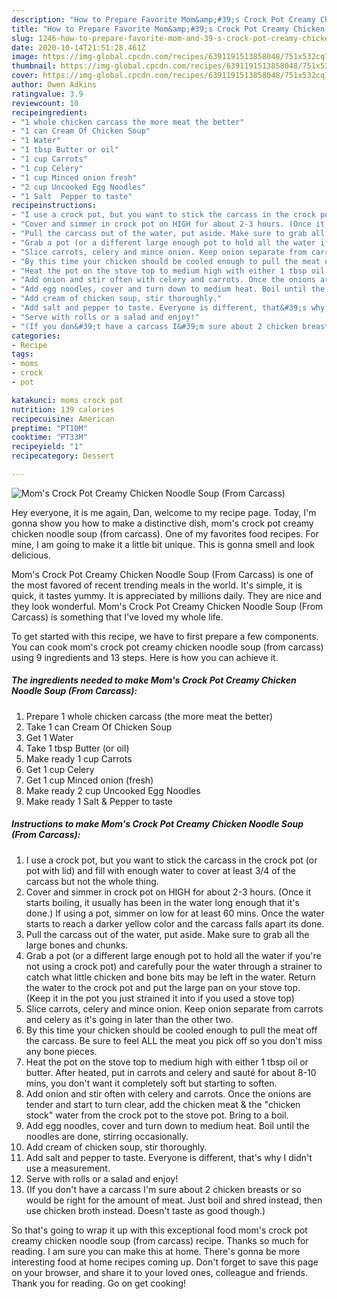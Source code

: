 ```yaml
---
description: "How to Prepare Favorite Mom&amp;#39;s Crock Pot Creamy Chicken Noodle Soup (From Carcass)"
title: "How to Prepare Favorite Mom&amp;#39;s Crock Pot Creamy Chicken Noodle Soup (From Carcass)"
slug: 1246-how-to-prepare-favorite-mom-and-39-s-crock-pot-creamy-chicken-noodle-soup-from-carcass
date: 2020-10-14T21:51:28.461Z
image: https://img-global.cpcdn.com/recipes/6391191513858048/751x532cq70/moms-crock-pot-creamy-chicken-noodle-soup-from-carcass-recipe-main-photo.jpg
thumbnail: https://img-global.cpcdn.com/recipes/6391191513858048/751x532cq70/moms-crock-pot-creamy-chicken-noodle-soup-from-carcass-recipe-main-photo.jpg
cover: https://img-global.cpcdn.com/recipes/6391191513858048/751x532cq70/moms-crock-pot-creamy-chicken-noodle-soup-from-carcass-recipe-main-photo.jpg
author: Owen Adkins
ratingvalue: 3.9
reviewcount: 10
recipeingredient:
- "1 whole chicken carcass the more meat the better"
- "1 can Cream Of Chicken Soup"
- "1 Water"
- "1 tbsp Butter or oil"
- "1 cup Carrots"
- "1 cup Celery"
- "1 cup Minced onion fresh"
- "2 cup Uncooked Egg Noodles"
- "1 Salt  Pepper to taste"
recipeinstructions:
- "I use a crock pot, but you want to stick the carcass in the crock pot (or pot with lid) and fill with enough water to cover at least 3/4 of the carcass but not the whole thing."
- "Cover and simmer in crock pot on HIGH for about 2-3 hours. (Once it starts boiling, it usually has been in the water long enough that it&#39;s done.) If using a pot, simmer on low for at least 60 mins. Once the water starts to reach a darker yellow color and the carcass falls apart its done."
- "Pull the carcass out of the water, put aside. Make sure to grab all the large bones and chunks."
- "Grab a pot (or a different large enough pot to hold all the water if you&#39;re not using a crock pot) and carefully pour the water through a strainer to catch what little chicken and bone bits may be left in the water. Return the water to the crock pot and put the large pan on your stove top. (Keep it in the pot you just strained it into if you used a stove top)"
- "Slice carrots, celery and mince onion. Keep onion separate from carrots and celery as it&#39;s going in later than the other two."
- "By this time your chicken should be cooled enough to pull the meat off the carcass. Be sure to feel ALL the meat you pick off so you don&#39;t miss any bone pieces."
- "Heat the pot on the stove top to medium high with either 1 tbsp oil or butter. After heated, put in carrots and celery and sauté for about 8-10 mins, you don&#39;t want it completely soft but starting to soften."
- "Add onion and stir often with celery and carrots. Once the onions are tender and start to turn clear, add the chicken meat &amp; the &#34;chicken stock&#34; water from the crock pot to the stove pot. Bring to a boil."
- "Add egg noodles, cover and turn down to medium heat. Boil until the noodles are done, stirring occasionally."
- "Add cream of chicken soup, stir thoroughly."
- "Add salt and pepper to taste. Everyone is different, that&#39;s why I didn&#39;t use a measurement."
- "Serve with rolls or a salad and enjoy!"
- "(If you don&#39;t have a carcass I&#39;m sure about 2 chicken breasts or so would be right for the amount of meat. Just boil and shred instead, then use chicken broth instead. Doesn&#39;t taste as good though.)"
categories:
- Recipe
tags:
- moms
- crock
- pot

katakunci: moms crock pot 
nutrition: 139 calories
recipecuisine: American
preptime: "PT10M"
cooktime: "PT33M"
recipeyield: "1"
recipecategory: Dessert

---
```



![Mom&#39;s Crock Pot Creamy Chicken Noodle Soup (From Carcass)](https://img-global.cpcdn.com/recipes/6391191513858048/751x532cq70/moms-crock-pot-creamy-chicken-noodle-soup-from-carcass-recipe-main-photo.jpg)

Hey everyone, it is me again, Dan, welcome to my recipe page. Today, I'm gonna show you how to make a distinctive dish, mom&#39;s crock pot creamy chicken noodle soup (from carcass). One of my favorites food recipes. For mine, I am going to make it a little bit unique. This is gonna smell and look delicious.



Mom&#39;s Crock Pot Creamy Chicken Noodle Soup (From Carcass) is one of the most favored of recent trending meals in the world. It's simple, it is quick, it tastes yummy. It is appreciated by millions daily. They are nice and they look wonderful. Mom&#39;s Crock Pot Creamy Chicken Noodle Soup (From Carcass) is something that I've loved my whole life.


To get started with this recipe, we have to first prepare a few components. You can cook mom&#39;s crock pot creamy chicken noodle soup (from carcass) using 9 ingredients and 13 steps. Here is how you can achieve it.

<!--inarticleads1-->

##### The ingredients needed to make Mom&#39;s Crock Pot Creamy Chicken Noodle Soup (From Carcass):

1. Prepare 1 whole chicken carcass (the more meat the better)
1. Take 1 can Cream Of Chicken Soup
1. Get 1 Water
1. Take 1 tbsp Butter (or oil)
1. Make ready 1 cup Carrots
1. Get 1 cup Celery
1. Get 1 cup Minced onion (fresh)
1. Make ready 2 cup Uncooked Egg Noodles
1. Make ready 1 Salt &amp; Pepper to taste




<!--inarticleads2-->

##### Instructions to make Mom&#39;s Crock Pot Creamy Chicken Noodle Soup (From Carcass):

1. I use a crock pot, but you want to stick the carcass in the crock pot (or pot with lid) and fill with enough water to cover at least 3/4 of the carcass but not the whole thing.
1. Cover and simmer in crock pot on HIGH for about 2-3 hours. (Once it starts boiling, it usually has been in the water long enough that it&#39;s done.) If using a pot, simmer on low for at least 60 mins. Once the water starts to reach a darker yellow color and the carcass falls apart its done.
1. Pull the carcass out of the water, put aside. Make sure to grab all the large bones and chunks.
1. Grab a pot (or a different large enough pot to hold all the water if you&#39;re not using a crock pot) and carefully pour the water through a strainer to catch what little chicken and bone bits may be left in the water. Return the water to the crock pot and put the large pan on your stove top. (Keep it in the pot you just strained it into if you used a stove top)
1. Slice carrots, celery and mince onion. Keep onion separate from carrots and celery as it&#39;s going in later than the other two.
1. By this time your chicken should be cooled enough to pull the meat off the carcass. Be sure to feel ALL the meat you pick off so you don&#39;t miss any bone pieces.
1. Heat the pot on the stove top to medium high with either 1 tbsp oil or butter. After heated, put in carrots and celery and sauté for about 8-10 mins, you don&#39;t want it completely soft but starting to soften.
1. Add onion and stir often with celery and carrots. Once the onions are tender and start to turn clear, add the chicken meat &amp; the &#34;chicken stock&#34; water from the crock pot to the stove pot. Bring to a boil.
1. Add egg noodles, cover and turn down to medium heat. Boil until the noodles are done, stirring occasionally.
1. Add cream of chicken soup, stir thoroughly.
1. Add salt and pepper to taste. Everyone is different, that&#39;s why I didn&#39;t use a measurement.
1. Serve with rolls or a salad and enjoy!
1. (If you don&#39;t have a carcass I&#39;m sure about 2 chicken breasts or so would be right for the amount of meat. Just boil and shred instead, then use chicken broth instead. Doesn&#39;t taste as good though.)




So that's going to wrap it up with this exceptional food mom&#39;s crock pot creamy chicken noodle soup (from carcass) recipe. Thanks so much for reading. I am sure you can make this at home. There's gonna be more interesting food at home recipes coming up. Don't forget to save this page on your browser, and share it to your loved ones, colleague and friends. Thank you for reading. Go on get cooking!
